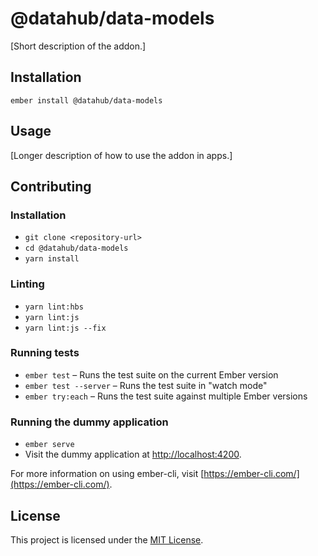 @datahub/data-models
==============================================================================

[Short description of the addon.]

Installation
------------------------------------------------------------------------------

```
ember install @datahub/data-models
```


Usage
------------------------------------------------------------------------------

[Longer description of how to use the addon in apps.]


Contributing
------------------------------------------------------------------------------

### Installation

* `git clone <repository-url>`
* `cd @datahub/data-models`
* `yarn install`

### Linting

* `yarn lint:hbs`
* `yarn lint:js`
* `yarn lint:js --fix`

### Running tests

* `ember test` – Runs the test suite on the current Ember version
* `ember test --server` – Runs the test suite in "watch mode"
* `ember try:each` – Runs the test suite against multiple Ember versions

### Running the dummy application

* `ember serve`
* Visit the dummy application at [http://localhost:4200](http://localhost:4200).

For more information on using ember-cli, visit [https://ember-cli.com/](https://ember-cli.com/).

License
------------------------------------------------------------------------------

This project is licensed under the [MIT License](LICENSE.md).
